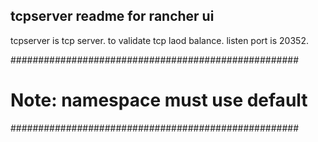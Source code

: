## tcpserver readme for rancher ui

tcpserver is tcp server. to validate tcp laod balance. listen port is 20352.

#################################################### 
# Note: namespace must use default
####################################################